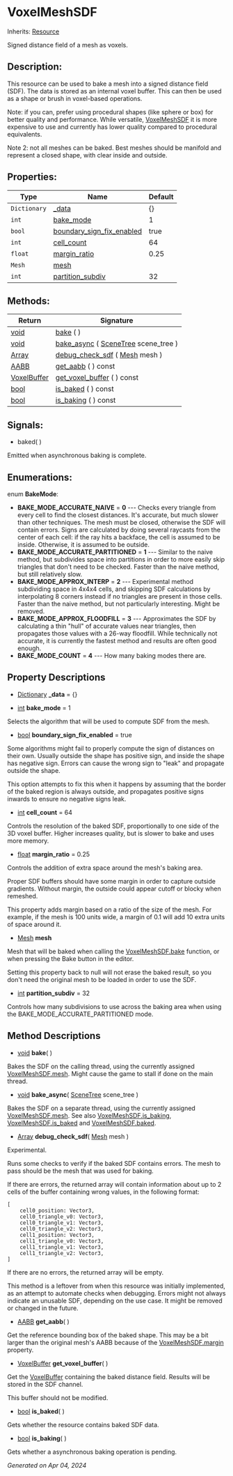 # VoxelMeshSDF

Inherits: [Resource](https://docs.godotengine.org/en/stable/classes/class_resource.html)

Signed distance field of a mesh as voxels.

## Description: 

This resource can be used to bake a mesh into a signed distance field (SDF). The data is stored as an internal voxel buffer. This can then be used as a shape or brush in voxel-based operations.


Note: if you can, prefer using procedural shapes (like sphere or box) for better quality and performance. While versatile, [VoxelMeshSDF](VoxelMeshSDF.md) it is more expensive to use and currently has lower quality compared to procedural equivalents.


Note 2: not all meshes can be baked. Best meshes should be manifold and represent a closed shape, with clear inside and outside.

## Properties: 


Type          | Name                                                       | Default 
------------- | ---------------------------------------------------------- | --------
`Dictionary`  | [_data](#i__data)                                          | {}      
`int`         | [bake_mode](#i_bake_mode)                                  | 1       
`bool`        | [boundary_sign_fix_enabled](#i_boundary_sign_fix_enabled)  | true    
`int`         | [cell_count](#i_cell_count)                                | 64      
`float`       | [margin_ratio](#i_margin_ratio)                            | 0.25    
`Mesh`        | [mesh](#i_mesh)                                            |         
`int`         | [partition_subdiv](#i_partition_subdiv)                    | 32      
<p></p>

## Methods: 


Return                                                                    | Signature                                                                                                                    
------------------------------------------------------------------------- | -----------------------------------------------------------------------------------------------------------------------------
[void](#)                                                                 | [bake](#i_bake) ( )                                                                                                          
[void](#)                                                                 | [bake_async](#i_bake_async) ( [SceneTree](https://docs.godotengine.org/en/stable/classes/class_scenetree.html) scene_tree )  
[Array](https://docs.godotengine.org/en/stable/classes/class_array.html)  | [debug_check_sdf](#i_debug_check_sdf) ( [Mesh](https://docs.godotengine.org/en/stable/classes/class_mesh.html) mesh )        
[AABB](https://docs.godotengine.org/en/stable/classes/class_aabb.html)    | [get_aabb](#i_get_aabb) ( ) const                                                                                            
[VoxelBuffer](VoxelBuffer.md)                                             | [get_voxel_buffer](#i_get_voxel_buffer) ( ) const                                                                            
[bool](https://docs.godotengine.org/en/stable/classes/class_bool.html)    | [is_baked](#i_is_baked) ( ) const                                                                                            
[bool](https://docs.godotengine.org/en/stable/classes/class_bool.html)    | [is_baking](#i_is_baking) ( ) const                                                                                          
<p></p>

## Signals: 

- baked( ) 

Emitted when asynchronous baking is complete.

## Enumerations: 

enum **BakeMode**: 

- <span id="i_BAKE_MODE_ACCURATE_NAIVE"></span>**BAKE_MODE_ACCURATE_NAIVE** = **0** --- Checks every triangle from every cell to find the closest distances. It's accurate, but much slower than other techniques. The mesh must be closed, otherwise the SDF will contain errors. Signs are calculated by doing several raycasts from the center of each cell: if the ray hits a backface, the cell is assumed to be inside. Otherwise, it is assumed to be outside.
- <span id="i_BAKE_MODE_ACCURATE_PARTITIONED"></span>**BAKE_MODE_ACCURATE_PARTITIONED** = **1** --- Similar to the naive method, but subdivides space into partitions in order to more easily skip triangles that don't need to be checked. Faster than the naive method, but still relatively slow.
- <span id="i_BAKE_MODE_APPROX_INTERP"></span>**BAKE_MODE_APPROX_INTERP** = **2** --- Experimental method subdividing space in 4x4x4 cells, and skipping SDF calculations by interpolating 8 corners instead if no triangles are present in those cells. Faster than the naive method, but not particularly interesting. Might be removed.
- <span id="i_BAKE_MODE_APPROX_FLOODFILL"></span>**BAKE_MODE_APPROX_FLOODFILL** = **3** --- Approximates the SDF by calculating a thin "hull" of accurate values near triangles, then propagates those values with a 26-way floodfill. While technically not accurate, it is currently the fastest method and results are often good enough.
- <span id="i_BAKE_MODE_COUNT"></span>**BAKE_MODE_COUNT** = **4** --- How many baking modes there are.


## Property Descriptions

- [Dictionary](https://docs.godotengine.org/en/stable/classes/class_dictionary.html)<span id="i__data"></span> **_data** = {}


- [int](https://docs.godotengine.org/en/stable/classes/class_int.html)<span id="i_bake_mode"></span> **bake_mode** = 1

Selects the algorithm that will be used to compute SDF from the mesh.

- [bool](https://docs.godotengine.org/en/stable/classes/class_bool.html)<span id="i_boundary_sign_fix_enabled"></span> **boundary_sign_fix_enabled** = true

Some algorithms might fail to properly compute the sign of distances on their own. Usually outside the shape has positive sign, and inside the shape has negative sign. Errors can cause the wrong sign to "leak" and propagate outside the shape.

This option attempts to fix this when it happens by assuming that the border of the baked region is always outside, and propagates positive signs inwards to ensure no negative signs leak.

- [int](https://docs.godotengine.org/en/stable/classes/class_int.html)<span id="i_cell_count"></span> **cell_count** = 64

Controls the resolution of the baked SDF, proportionally to one side of the 3D voxel buffer. Higher increases quality, but is slower to bake and uses more memory.

- [float](https://docs.godotengine.org/en/stable/classes/class_float.html)<span id="i_margin_ratio"></span> **margin_ratio** = 0.25

Controls the addition of extra space around the mesh's baking area.

Proper SDF buffers should have some margin in order to capture outside gradients. Without margin, the outside could appear cutoff or blocky when remeshed.

This property adds margin based on a ratio of the size of the mesh. For example, if the mesh is 100 units wide, a margin of 0.1 will add 10 extra units of space around it.

- [Mesh](https://docs.godotengine.org/en/stable/classes/class_mesh.html)<span id="i_mesh"></span> **mesh**

Mesh that will be baked when calling the [VoxelMeshSDF.bake](VoxelMeshSDF.md#i_bake) function, or when pressing the Bake button in the editor.

Setting this property back to null will not erase the baked result, so you don't need the original mesh to be loaded in order to use the SDF.

- [int](https://docs.godotengine.org/en/stable/classes/class_int.html)<span id="i_partition_subdiv"></span> **partition_subdiv** = 32

Controls how many subdivisions to use across the baking area when using the BAKE_MODE_ACCURATE_PARTITIONED mode.

## Method Descriptions

- [void](#)<span id="i_bake"></span> **bake**( ) 

Bakes the SDF on the calling thread, using the currently assigned [VoxelMeshSDF.mesh](VoxelMeshSDF.md#i_mesh). Might cause the game to stall if done on the main thread.

- [void](#)<span id="i_bake_async"></span> **bake_async**( [SceneTree](https://docs.godotengine.org/en/stable/classes/class_scenetree.html) scene_tree ) 

Bakes the SDF on a separate thread, using the currently assigned [VoxelMeshSDF.mesh](VoxelMeshSDF.md#i_mesh). See also [VoxelMeshSDF.is_baking](VoxelMeshSDF.md#i_is_baking), [VoxelMeshSDF.is_baked](VoxelMeshSDF.md#i_is_baked) and [VoxelMeshSDF.baked](VoxelMeshSDF.md#signals).

- [Array](https://docs.godotengine.org/en/stable/classes/class_array.html)<span id="i_debug_check_sdf"></span> **debug_check_sdf**( [Mesh](https://docs.godotengine.org/en/stable/classes/class_mesh.html) mesh ) 

Experimental.


Runs some checks to verify if the baked SDF contains errors. The mesh to pass should be the mesh that was used for baking.


If there are errors, the returned array will contain information about up to 2 cells of the buffer containing wrong values, in the following format:

```
[
	cell0_position: Vector3,
	cell0_triangle_v0: Vector3,
	cell0_triangle_v1: Vector3,
	cell0_triangle_v2: Vector3,
	cell1_position: Vector3,
	cell1_triangle_v0: Vector3,
	cell1_triangle_v1: Vector3,
	cell1_triangle_v2: Vector3,
]
```

If there are no errors, the returned array will be empty. 


This method is a leftover from when this resource was initially implemented, as an attempt to automate checks when debugging. Errors might not always indicate an unusable SDF, depending on the use case. It might be removed or changed in the future.

- [AABB](https://docs.godotengine.org/en/stable/classes/class_aabb.html)<span id="i_get_aabb"></span> **get_aabb**( ) 

Get the reference bounding box of the baked shape. This may be a bit larger than the original mesh's AABB because of the [VoxelMeshSDF.margin](VoxelMeshSDF.md#i_margin) property.

- [VoxelBuffer](VoxelBuffer.md)<span id="i_get_voxel_buffer"></span> **get_voxel_buffer**( ) 

Get the [VoxelBuffer](VoxelBuffer.md) containing the baked distance field. Results will be stored in the SDF channel.

This buffer should not be modified.

- [bool](https://docs.godotengine.org/en/stable/classes/class_bool.html)<span id="i_is_baked"></span> **is_baked**( ) 

Gets whether the resource contains baked SDF data.

- [bool](https://docs.godotengine.org/en/stable/classes/class_bool.html)<span id="i_is_baking"></span> **is_baking**( ) 

Gets whether a asynchronous baking operation is pending.

_Generated on Apr 04, 2024_
